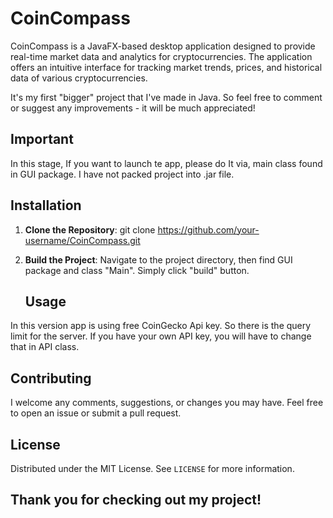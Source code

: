 # CoinCompass

CoinCompass is a JavaFX-based desktop application designed to provide real-time market data and analytics for cryptocurrencies. The application offers an intuitive interface for tracking market trends, prices, and historical data of various cryptocurrencies.

It's my first "bigger" project that I've made in Java. So feel free to comment or suggest any improvements - it will be much appreciated!

## Important
In this stage, If you want to launch te app, please do It via, main class found in GUI package. I have not packed project into .jar file.

## Installation
1. **Clone the Repository**:
   git clone https://github.com/your-username/CoinCompass.git

2. **Build the Project**:
   Navigate to the project directory, then find GUI package and class "Main". Simply click "build" button.

   ## Usage
In this version app is using free CoinGecko Api key. So there is the query limit for the server. If you have your own API key, you will have to change that in API class.

## Contributing
I welcome any comments, suggestions, or changes you may have. Feel free to open an issue or submit a pull request.

## License
Distributed under the MIT License. See `LICENSE` for more information.

## Thank you for checking out my project!

